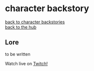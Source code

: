# character backstory  
[back to character backstories](/semsguild/character-backstories)  
[back to the hub](/semsguild)  
## Lore

to be written

Watch live on [Twitch!](https://www.twitch.tv/removesam)  
